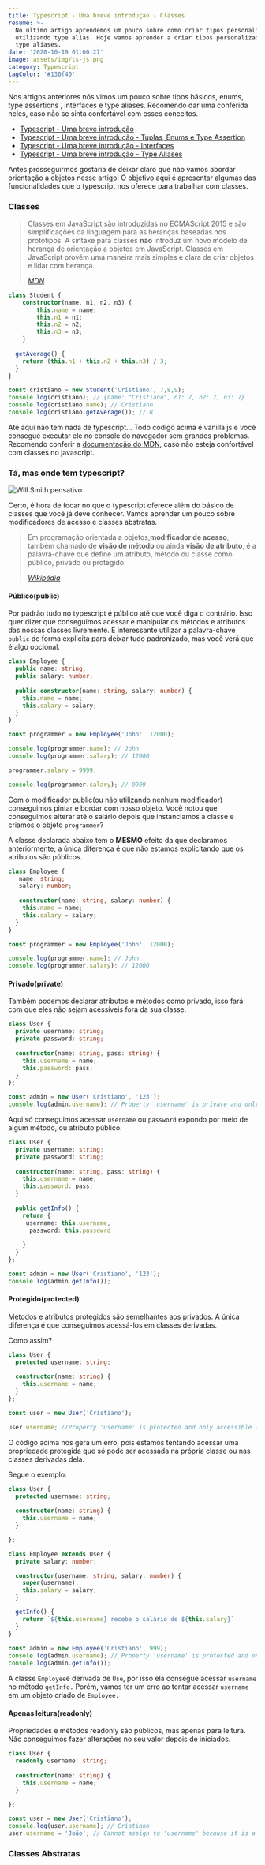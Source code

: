 ```yaml
---
title: Typescript - Uma breve introdução - Classes
resume: >-
  No último artigo aprendemos um pouco sobre como criar tipos personalizados
  utilizando type alias. Hoje vamos aprender a criar tipos personalizados usando
  type aliases.
date: '2020-10-19 01:00:27'
image: assets/img/ts-js.png
category: Typescript
tagColor: '#130f40'
---
```

Nos artigos anteriores nós vimos um pouco sobre tipos básicos, enums, type assertions , interfaces e type aliases. Recomendo dar uma conferida neles, caso não se sinta confortável com esses conceitos.

* [Typescript - Uma breve introdução](https://www.crisgon.dev/typescript-uma-breve-introdu%C3%A7%C3%A3o/)
* [Typescript - Uma breve introdução - Tuplas, Enums e Type Assertion](https://www.crisgon.dev/typescript-uma-breve-introdu%C3%A7%C3%A3o-parte-2/)
* [Typescript - Uma breve introdução - Interfaces](https://www.crisgon.dev/typescript-uma-breve-introdu%C3%A7%C3%A3o-interfaces/)
* [Typescript - Uma breve introdução - Type Aliases](https://www.crisgon.dev/typescript-uma-breve-introdu%C3%A7%C3%A3o-type-aliases/)

Antes prosseguirmos gostaria de deixar claro que não vamos abordar orientação a objetos nesse artigo! O objetivo aqui é  apresentar algumas das funcionalidades que o typescript nos oferece para trabalhar com classes.

### Classes

> Classes em JavaScript são introduzidas no ECMAScript 2015 e são simplificações da linguagem para as heranças baseadas nos protótipos. A sintaxe para classes **não** introduz um novo modelo de herança de orientação a objetos em JavaScript. Classes em JavaScript provêm uma maneira mais simples e clara de criar objetos e lidar com herança.
>
> *[MDN](https://developer.mozilla.org/pt-BR/docs/Web/JavaScript/Reference/Classes)*

```typescript
class Student {
    constructor(name, n1, n2, n3) {
        this.name = name;
        this.n1 = n1;
        this.n2 = n2;
        this.n3 = n3;
    }
  
  getAverage() {
    return (this.n1 + this.n2 + this.n3) / 3;
  }
}

const cristiano = new Student('Cristiano', 7,8,9);
console.log(cristiano); // {name: "Cristiano", n1: 7, n2: 7, n3: 7}
console.log(cristiano.name); // Cristiano
console.log(cristiano.getAverage()); // 8
```

Até aqui não tem nada de typescript... Todo código acima é vanilla js e você consegue executar ele no console do navegador sem grandes problemas. Recomendo conferir a [documentação do MDN](https://developer.mozilla.org/pt-BR/docs/Web/JavaScript/Reference/Classes), caso não esteja confortável com classes no javascript.

### Tá, mas onde tem typescript?

![Will Smith pensativo](https://media1.tenor.com/images/8ba280cf79c3a988bfb7cce7258e39d6/tenor.gif?itemid=4813460)

Certo, é hora de focar no que o typescript oferece além do básico de classes que você já deve conhecer.  Vamos aprender um pouco sobre modificadores de acesso e classes abstratas. 

> Em programação orientada a objetos,**modificador de acesso**, também chamado de **visão de método** ou ainda **visão de atributo**, é a palavra-chave que define um atributo, método ou classe como público, privado ou protegido.
>
> *[Wikipédia](https://pt.wikipedia.org/wiki/Modificador_de_acesso)*

#### Público(public)

Por padrão tudo no typescript é público até que você diga o contrário. Isso quer dizer que conseguimos acessar e manipular os métodos e atributos das nossas classes livremente. É interessante utilizar a palavra-chave `public` de forma explicita para deixar tudo padronizado, mas você verá que é algo opcional.

```typescript
class Employee {
  public name: string;
  public salary: number;
  
  public constructor(name: string, salary: number) {
    this.name = name;
    this.salary = salary;
  }
}

const programmer = new Employee('John', 12000);

console.log(programmer.name); // John
console.log(programmer.salary); // 12000

programmer.salary = 9999;

console.log(programmer.salary); // 9999
```

Com o modificador public(ou não utilizando nenhum modificador) conseguimos pintar e bordar com nosso objeto. Você notou que conseguimos alterar até o salário depois que instanciamos a classe e criamos o objeto `programmer`?

A classe declarada abaixo tem o **MESMO** efeito da que declaramos anteriormente, a única diferença é que não estamos explicitando que os atributos são públicos.

```typescript
class Employee {
   name: string;
   salary: number;
  
   constructor(name: string, salary: number) {
    this.name = name;
    this.salary = salary;
  }
}

const programmer = new Employee('John', 12000);

console.log(programmer.name); // John
console.log(programmer.salary); // 12000
```

#### Privado(private)

Também podemos declarar atributos e métodos como privado, isso fará com que eles não sejam acessíveis fora da sua classe.

```typescript
class User {
  private username: string;
  private password: string;
  
  constructor(name: string, pass: string) {
    this.username = name;
    this.password: pass;
  }
};

const admin = new User('Cristiano', '123');
console.log(admin.username); // Property 'username' is private and only accessible within class 'User'.
```

Aqui só conseguimos acessar `username` ou `password` expondo por meio de algum método, ou atributo público.

```typescript
class User {
  private username: string;
  private password: string;
  
  constructor(name: string, pass: string) {
    this.username = name;
    this.password: pass;
  }
  
  public getInfo() {
    return {
     username: this.username,
      password: this.passowrd
      
    }
  }
};

const admin = new User('Cristiano', '123');
console.log(admin.getInfo());
```

#### Protegido(protected)

Métodos e atributos protegidos são semelhantes aos privados. A única diferença é que conseguimos acessá-los em classes derivadas. 

Como assim?

```typescript
class User {
  protected username: string;
  
  constructor(name: string) {
    this.username = name;
  }
};

const user = new User('Cristiano');

user.username; //Property 'username' is protected and only accessible within class 'User' and its subclasse
```

O código acima nos gera um erro, pois estamos tentando acessar uma propriedade protegida que só pode ser acessada na própria classe ou nas classes derivadas dela.

Segue o exemplo:

```typescript
class User {
  protected username: string;
  
  constructor(name: string) {
    this.username = name;
  }

};

class Employee extends User {
  private salary: number;

  constructor(username: string, salary: number) {
    super(username);
    this.salary = salary;
  }

  getInfo() {
    return `${this.username} recebe o salário de ${this.salary}`
  }
}
 
const admin = new Employee('Cristiano', 999);
console.log(admin.username); // Property 'username' is protected and only accessible within class 'User' and its subclasse
console.log(admin.getInfo());
```

A classe `Employee`é derivada de `Use`, por isso ela consegue acessar `username` no método `getInfo.` Porém, vamos ter um erro ao tentar acessar `username` em um objeto criado de `Employee.`

#### Apenas leitura(readonly)

Propriedades e métodos readonly são públicos, mas apenas para leitura. Não conseguimos fazer alterações no seu valor depois de iniciados.

```typescript
class User {
  readonly username: string;
  
  constructor(name: string) {
    this.username = name;
  }

};

const user = new User('Cristiano');
console.log(user.username); // Cristiano
user.username = 'João'; // Cannot assign to 'username' because it is a read-only property.
```

 

### Classes Abstratas
